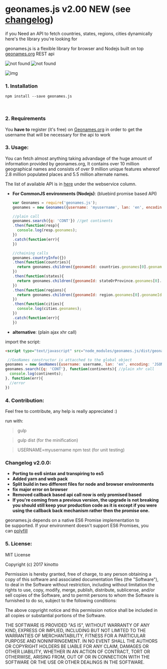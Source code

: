 # geonames.js v2.00 NEW (see [changelog](#changelog))
if you Need an API to fetch countries, states, regions, cities dynamically here's the library you're looking for

geonames.js is a flexible library for browser and Nodejs 
built on top <a href="http://www.geonames.org/" target="_blank">geonames.org<a> REST api

<img src="https://travis-ci.org/kinotto/geonames.js.svg?branch=master" alt="not found" style="display:inline" /> <img src="http://img.badgesize.io/kinotto/geonames.js/master/dist/geonames.min.js?max=100000&softmax=200000" alt="not found" />

![img](https://thumbs.gfycat.com/LegitimateSlushyHydra-max-14mb.gif)



### 1. Installation

 `npm install --save geonames.js`

<br/>


### 2. Requirements
You **have to** register (it's free) on <a href="http://www.geonames.org/login">Geonames.org</a>
in order to get the username that will be necessary for the api to work



### 3. Usage:


You can fetch almost anything taking advandage of the huge amount of information provided by geonames.org, It contains over 10 million geographical names and consists of over 9 million unique features whereof 2.8 million populated places and 5.5 million alternate names.

The list of available API is in <a href="http://www.geonames.org/export/ws-overview.html">here</a> under the webservice column.

- **For CommonJS environments (Nodejs)**: (bluebird promise based API)

  
  ```javascript
  var Geonames = require('geonames.js');
  geonames = new Geonames({username: 'myusername', lan: 'en', encoding: 'JSON'});
  ```


  ```javascript
  //plain call
  geonames.search({q: 'CONT'}) //get continents
  .then(function(resp){
    console.log(resp.geonames);
  })
  .catch(function(err){
  })
  ```
  
  ```javascript
  //chaining calls
  geonames.countryInfo({}) 
  .then(function(countries){
    return geonames.children({geonameId: countries.geonames[0].geonameId})
  })
  .then(function(states){
    return geonames.children({geonameId: stateOrProvince.geonames[0].geonameId});
  })
  .then(function(regions){
    return geonames.children({geonameId: region.geonames[0].geonameId});
  })
  .then(function(cities){
    console.log(cities.geonames);
  })
  .catch(function(err){
  })
  ```

- **alternative**: (plain ajax xhr call)

 import the script:
  

  ```html
  <script type="text/javascript" src="node_modules/geonames.js/dist/geonames.min.js"></script>
  ```
  ```javascript
   //GeoNames constructor is attacched to the global object
  geonames = new GeoNames({username: username, lan: 'en', encoding: 'JSON'});
  geonames.search({q: 'CONT'}, function(continents){ //plain xhr call
    console.log(continents);
  }, function(err){
    //error
  })
  ```

### 4. Contribution:
Feel free to contribute, any help is really appreciated :)


run with:

>gulp

>gulp dist (for the minification)

>USERNAME=myusername npm test (for unit testing)





### Changelog v2.0.0:
- **Porting to es6 sintax and transpiring to es5**
- **Added yarn and web pack**
- **Split build in two different files for node and browser environments**
- **fix major error on browser**
- **Removed callback based api call now is only promised based**
- **If you're coming from a previous version, the upgrade is not breaking you should still keep your production code as it is except if you were using the callback back mechanism rather then the promise one.**


geonames.js depends on a native ES6 Promise implementation to be supported. If your environment doesn't support ES6 Promises, you can <a href="https://github.com/stefanpenner/es6-promise">polyfill</a>



### 5. License:
MIT License

Copyright (c) 2017 kinotto

Permission is hereby granted, free of charge, to any person obtaining a copy
of this software and associated documentation files (the "Software"), to deal
in the Software without restriction, including without limitation the rights
to use, copy, modify, merge, publish, distribute, sublicense, and/or sell
copies of the Software, and to permit persons to whom the Software is
furnished to do so, subject to the following conditions:

The above copyright notice and this permission notice shall be included in all
copies or substantial portions of the Software.

THE SOFTWARE IS PROVIDED "AS IS", WITHOUT WARRANTY OF ANY KIND, EXPRESS OR
IMPLIED, INCLUDING BUT NOT LIMITED TO THE WARRANTIES OF MERCHANTABILITY,
FITNESS FOR A PARTICULAR PURPOSE AND NONINFRINGEMENT. IN NO EVENT SHALL THE
AUTHORS OR COPYRIGHT HOLDERS BE LIABLE FOR ANY CLAIM, DAMAGES OR OTHER
LIABILITY, WHETHER IN AN ACTION OF CONTRACT, TORT OR OTHERWISE, ARISING FROM,
OUT OF OR IN CONNECTION WITH THE SOFTWARE OR THE USE OR OTHER DEALINGS IN THE
SOFTWARE.
